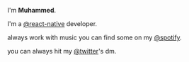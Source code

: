I'm **Muhammed**.

I'm a [@react-native](https://github.com/facebook/react-native) developer.

always work with music you can find some on my [@spotify](https://open.spotify.com/user/22fqgfawfcjnp7irxkt2ozefi?si=ind3o7q8TCucLdV5qTfpfA).

you can always hit my [@twitter](https://twitter.com/StringSaeed)'s dm.

